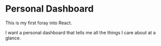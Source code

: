 # Personal Dashboard
This is my first foray into React.

I want a personal dashboard that tells me all the things I care about at a glance.
